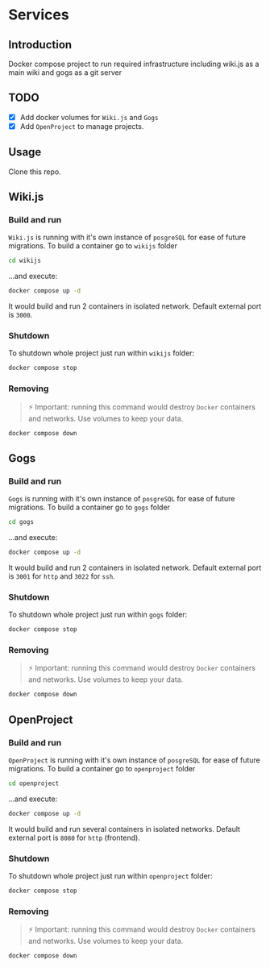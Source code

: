 # Services

## Introduction

Docker compose project to run required infrastructure including wiki.js as a main wiki and gogs as a git server

## TODO

- [x] Add docker volumes for `Wiki.js` and `Gogs`
- [x] Add `OpenProject` to manage projects.

## Usage

Clone this repo.

## Wiki.js

### Build and run

`Wiki.js` is running with it's own instance of `posgreSQL` for ease of future migrations.
To build a container go to `wikijs` folder

```bash
cd wikijs
```

...and execute:

```bash
docker compose up -d
```

It would build and run 2 containers in isolated network. Default external port is `3000`.

### Shutdown

To shutdown whole project just run within `wikijs` folder:

```bash
docker compose stop
```

### Removing

> ⚡ Important: running this command would destroy `Docker` containers and networks. Use volumes to keep your data.

```bash
docker compose down
```

## Gogs

### Build and run

`Gogs` is running with it's own instance of `posgreSQL` for ease of future migrations.
To build a container go to `gogs` folder

```bash
cd gogs
```

...and execute:

```bash
docker compose up -d
```

It would build and run 2 containers in isolated network. Default external port is `3001` for `http` and `3022` for `ssh`.

### Shutdown

To shutdown whole project just run within `gogs` folder:

```bash
docker compose stop
```

### Removing

> ⚡ Important: running this command would destroy `Docker` containers and networks. Use volumes to keep your data.

```bash
docker compose down
```

## OpenProject

### Build and run

`OpenProject` is running with it's own instance of `posgreSQL` for ease of future migrations.
To build a container go to `openproject` folder

```bash
cd openproject
```

...and execute:

```bash
docker compose up -d
```

It would build and run several containers in isolated networks. Default external port is `8080` for `http` (frontend).

### Shutdown

To shutdown whole project just run within `openproject` folder:

```bash
docker compose stop
```

### Removing

> ⚡ Important: running this command would destroy `Docker` containers and networks. Use volumes to keep your data.

```bash
docker compose down
```
